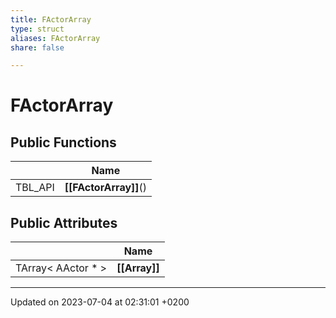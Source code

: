 ```yaml
---
title: FActorArray
type: struct
aliases: FActorArray
share: false

---
```


# FActorArray





## Public Functions

|                | Name           |
| -------------- | -------------- |
| TBL_API | **[[FActorArray]]**() |

## Public Attributes

|                | Name           |
| -------------- | -------------- |
| TArray< AActor * > | **[[Array]]**  |

-------------------------------

Updated on 2023-07-04 at 02:31:01 +0200